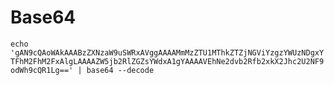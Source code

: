 # Base64

`echo 'gAN9cQAoWAkAAABzZXNzaW9uSWRxAVggAAAAMmMzZTU1MThkZTZjNGViYzgzYWUzNDgxYTFhM2FhM2FxAlgLAAAAZW5jb2RlZGZsYWdxA1gYAAAAVEhNe2dvb2Rfb2xkX2Jhc2U2NF9odWh9cQR1Lg==' | base64 --decode`